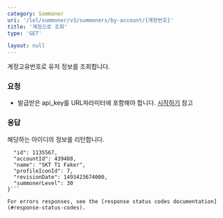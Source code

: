 ```yaml
---
category: Sommoner
uri: '/lol/summoner/v3/summoners/by-account/{계정번호}'
title: '계정으로 조회'
type: 'GET'

layout: null
---
```


계정고유번호로 유저 정보를 조회합니다.

### 요청


* 발급받은 api_key를 URL파라미터에 포함해야 합니다.
[시작하기](#/getting-started) 참고

### 응답

해당하는 아이디의 정보를 리턴합니다.

```{
  "id": 1135567,
  "accountId": 439488,
  "name": "SKT T1 Faker",
  "profileIconId": 7,
  "revisionDate": 1493423674000,
  "summonerLevel": 30
}```

For errors responses, see the [response status codes documentation](#response-status-codes).